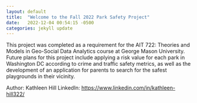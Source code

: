 ```yaml
---
layout: default
title:  "Welcome to the Fall 2022 Park Safety Project"
date:   2022-12-04 00:54:15 -0500
categories: jekyll update
---
```

This project was completed as a requirement for the AIT 722: Theories and Models in Geo-Social Data Analytics course at George Mason University. Future plans for this project include applying a risk value for each park in Washington DC according to crime and traffic safety metrics, as well as the development of an application for parents to search for the safest playgrounds in their vicinity. 

Author: Kathleen Hill
LinkedIn: https://www.linkedin.com/in/kathleen-hill322/
